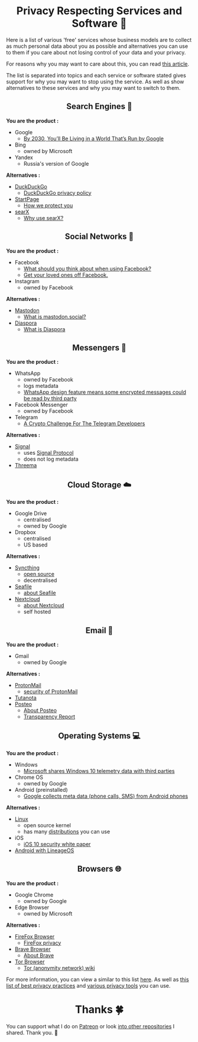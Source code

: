 <h1 align="center">Privacy Respecting Services and Software 🔐</h1>

Here is a list of various 'free' services whose business models are to collect as much personal data about you as possible and alternatives you can use to them if you care about not losing control of your data and your privacy.

For reasons why you may want to care about this, you can read [this article](https://medium.com/@NikitaVoloboev/like-a-dog-on-a-leash-c0cdb8839079).

The list is separated into topics and each service or software stated gives support for why you may want to stop using the service. As well as show alternatives to these services and why you may want to switch to them.


<h2 align="center">Search Engines 🔎</h2>

**You are the product :**

- Google 
	- [By 2030, You’ll Be Living in a World That’s Run by Google](https://futurism.com/by-2030-youll-be-living-in-a-world-thats-run-by-google/)
- Bing 
	- owned by Microsoft
- Yandex 
	- Russia's version of Google

**Alternatives :**

- [DuckDuckGo](https://duckduckgo.com/)
	-  [DuckDuckGo privacy policy](https://duckduckgo.com/privacy)
- [StartPage](https://www.startpage.com)
	- [How we protect you](https://www.startpage.com/eng/protect-privacy.html)
- [searX](https://searx.tk/) 
	- [Why use searX?](https://searx.tk/about)

<h2 align="center">Social Networks 👥</h2>

**You are the product :**

- Facebook 
	- [What should you think about when using Facebook?](https://veekaybee.github.io/facebook-is-collecting-this/)
	- [Get your loved ones off Facebook.](http://www.salimvirani.com//facebook/)
- Instagram 
	- owned by Facebook


**Alternatives :**

- [Mastodon](https://mastodon.social/about)
	- [What is mastodon.social?](https://mastodon.social/about/more)
- [Diaspora](https://joindiaspora.com/)
	- [What is Diaspora](https://diasporafoundation.org/)


<h2 align="center">Messengers 💬</h2>

**You are the product :**

- WhatsApp 
	- owned by Facebook
	- logs metadata
	- [WhatsApp design feature means some encrypted messages could be read by third party](https://www.theguardian.com/technology/2017/jan/13/whatsapp-design-feature-encrypted-messages)
- Facebook Messenger
	- owned by Facebook
- Telegram
	- [A Crypto Challenge For The Telegram Developers](https://www.reddit.com/r/privacy/comments/5mnzxr/facebook_messenger_alternatives/)
	
**Alternatives :**

- [Signal](https://whispersystems.org/)
	- uses [Signal Protocol](http://www.wikiwand.com/en/Signal_Protocol)
	- does not log metadata
- [Threema](https://threema.ch/en/)

<h2 align="center">Cloud Storage ☁️</h2>

**You are the product :**

- Google Drive
	- centralised
	- owned by Google
- Dropbox
	- centralised
	- US based 

**Alternatives :**

- [Syncthing](https://syncthing.net/)
	- [open source](https://github.com/syncthing/syncthing)
	- decentralised 
- [Seafile](https://www.seafile.com/en/home/)
	- [about Seafile](https://www.seafile.com/en/about/)
- [Nextcloud](https://nextcloud.com/)
	- [about Nextcloud](https://nextcloud.com/about/)
	- self hosted


<h2 align="center">Email 📧</h2>

**You are the product :**

- Gmail
	- owned by Google

**Alternatives :**

- [ProtonMail](https://protonmail.com/)
	- [security of ProtonMail](https://protonmail.com/security-details)
- [Tutanota](https://tutanota.com/)
- [Posteo](https://posteo.de/en)
	- [About Posteo](https://posteo.de/en/site/about_posteo/)
	- [Transparency Report](https://posteo.de/en/site/transparency_report)

<h2 align="center">Operating Systems 💻</h2>

**You are the product :**

- Windows
	- [Microsoft shares Windows 10 telemetry data with third parties](https://betanews.com/2016/11/24/microsoft-shares-windows-10-telemetry-data-with-third-parties/)
- Chrome OS
	- owned by Google
- Android (preinstalled)
	- [Google collects meta data (phone calls, SMS) from Android phones](http://borncity.com/win/2016/07/01/surveillance-google-collects-meta-data-phone-calls-sms-from-android-phones/)

**Alternatives :**

- [Linux](http://www.wikiwand.com/en/Linux) 
	- open source kernel
	- has many [distributions](https://learn-anything.xyz/operating-systems/unix/linux/distributions) you can use
- iOS
	- [iOS 10 security white paper](https://www.apple.com/business/docs/iOS_Security_Guide.pdf)
- [Android with LineageOS](https://lineageos.org/about/)

<h2 align="center">Browsers 🌐</h2>

**You are the product :**

- Google Chrome 	
	- owned by Google
- Edge Browser
	- owned by Microsoft
	
**Alternatives :**

- [FireFox Browser](https://www.mozilla.org/en-US/firefox/new/)
	- [FireFox privacy](https://www.mozilla.org/en-US/privacy/firefox/)
- [Brave Browser](https://www.brave.com/)
	- [About Brave](https://www.brave.com/about/)
- [Tor Browser](https://www.torproject.org/docs/tor-doc-win32)
	- [Tor (anonymity network) wiki](http://www.wikiwand.com/en/Tor_(anonymity_network))


For more information, you can view a similar to this list [here](https://prism-break.org/en/all/#instant-messaging). As well as [this list of best privacy practices](https://spideroak.com/infosec/) and [various privacy tools](https://www.privacytools.io/) you can use.

<h1 align="center"> Thanks 🍀</h1>

You can support what I do on [Patreon](https://www.patreon.com/nikitavoloboev) or look [into other repositories](https://my.mindnode.com/ZKGETDkUaQUsL3q8q9z788CxG84oEHgDiT79GuzX#-191.2,-905.2,2) I shared. Thank you. 💛 